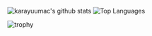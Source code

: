 ![karayuumac's github stats](https://github-readme-stats.vercel.app/api?username=karayuumac&count_private=true&show_icons=true&theme=dracula)
![Top Languages](https://github-readme-stats.vercel.app/api/top-langs/?username=karayuumac&theme=radical)

![trophy](https://github-profile-trophy.vercel.app/?username=karayuumac)
